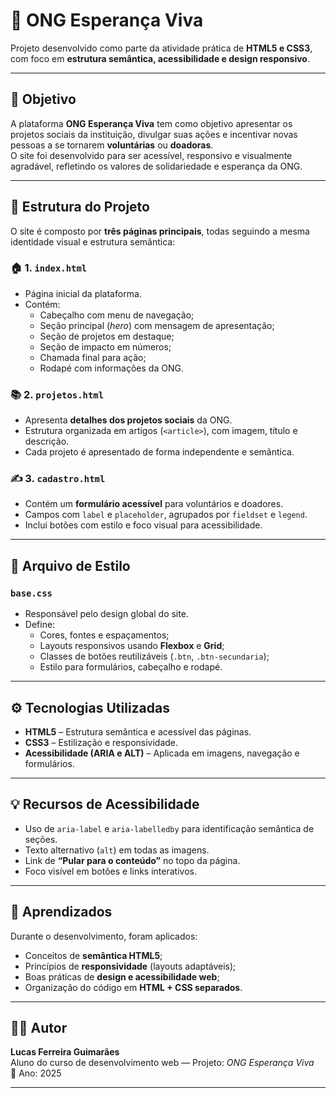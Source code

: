 # 🌱 ONG Esperança Viva

Projeto desenvolvido como parte da atividade prática de **HTML5 e CSS3**, com foco em **estrutura semântica, acessibilidade e design responsivo**.

---

## 🎯 Objetivo

A plataforma **ONG Esperança Viva** tem como objetivo apresentar os projetos sociais da instituição, divulgar suas ações e incentivar novas pessoas a se tornarem **voluntárias** ou **doadoras**.  
O site foi desenvolvido para ser acessível, responsivo e visualmente agradável, refletindo os valores de solidariedade e esperança da ONG.

---

## 🧩 Estrutura do Projeto

O site é composto por **três páginas principais**, todas seguindo a mesma identidade visual e estrutura semântica:

### 🏠 1. `index.html`
- Página inicial da plataforma.  
- Contém:
  - Cabeçalho com menu de navegação;
  - Seção principal (*hero*) com mensagem de apresentação;
  - Seção de projetos em destaque;
  - Seção de impacto em números;
  - Chamada final para ação;
  - Rodapé com informações da ONG.

### 📚 2. `projetos.html`
- Apresenta **detalhes dos projetos sociais** da ONG.  
- Estrutura organizada em artigos (`<article>`), com imagem, título e descrição.  
- Cada projeto é apresentado de forma independente e semântica.

### ✍️ 3. `cadastro.html`
- Contém um **formulário acessível** para voluntários e doadores.  
- Campos com `label` e `placeholder`, agrupados por `fieldset` e `legend`.  
- Inclui botões com estilo e foco visual para acessibilidade.

---

## 🎨 Arquivo de Estilo

### `base.css`
- Responsável pelo design global do site.  
- Define:
  - Cores, fontes e espaçamentos;
  - Layouts responsivos usando **Flexbox** e **Grid**;
  - Classes de botões reutilizáveis (`.btn`, `.btn-secundaria`);
  - Estilo para formulários, cabeçalho e rodapé.

---

## ⚙️ Tecnologias Utilizadas
- **HTML5** – Estrutura semântica e acessível das páginas.  
- **CSS3** – Estilização e responsividade.  
- **Acessibilidade (ARIA e ALT)** – Aplicada em imagens, navegação e formulários.

---

## 💡 Recursos de Acessibilidade
- Uso de `aria-label` e `aria-labelledby` para identificação semântica de seções.  
- Texto alternativo (`alt`) em todas as imagens.  
- Link de **“Pular para o conteúdo”** no topo da página.  
- Foco visível em botões e links interativos.

---

## 🧠 Aprendizados
Durante o desenvolvimento, foram aplicados:
- Conceitos de **semântica HTML5**;
- Princípios de **responsividade** (layouts adaptáveis);
- Boas práticas de **design e acessibilidade web**;
- Organização do código em **HTML + CSS separados**.

---

## 👨‍💻 Autor

**Lucas Ferreira Guimarães**  
Aluno do curso de desenvolvimento web — Projeto: *ONG Esperança Viva*  
📅 Ano: 2025

---
